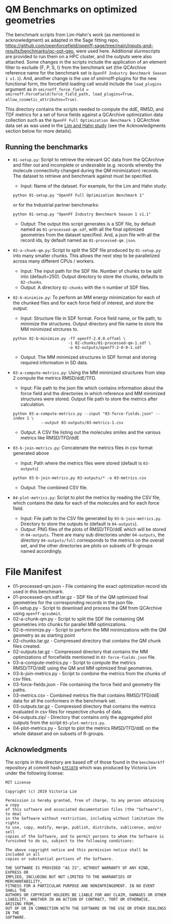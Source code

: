 # QM Benchmarks on optimized geometries

The benchmark scripts from Lim-Hahn's work (as mentioned in acknowledgment) as adapted in the Sage fitting repo, https://github.com/openforcefield/openff-sage/tree/main/inputs-and-results/benchmarks/qc-opt-geo, were used here. Additional slurmscripts are provided to run them on a HPC cluster, and the outputs were also attached. Some changes in the scripts include the application of an element filter to exclude {F, P, S, I} from the benchmark set (the QCArchive reference name for the benchmark set is `OpenFF Industry Benchmark Season 1 v1.1`). And, another change is the use of smirnoff-plugins for the new functional form, the forcefield loading call would include the `load_plugins` argument as in `smirnoff_force_field = smirnoff.ForceField(force_field_path, load_plugins=True, allow_cosmetic_attributes=True)`.


This directory contains the scripts needed to compute the ddE, RMSD, and TDF metrics for a set
of force fields against a QCArchive optimization data collection such as the `OpenFF Full Optimization Benchmark 1` 
QCArchive data set as was used in the [Lim and Hahn study](https://doi.org/10.26434/chemrxiv.12551867.v2) (see the 
Acknowledgments section below for more details).

## Running the benchmarks

* `01-setup.py`: Script to retrieve the relevant QC data from the QCArchive and filter out and incomplete or undesirable (e.g. records whereby the molecule connectivity changed during the QM minimization) records. The dataset to retrieve and benchmark against must be specified.
  - Input: Name of the dataset. For example, for the Lim and Hahn study:

   ```shell
   python 01-setup.py "OpenFF Full Optimization Benchmark 1"
   ```

   or for the Industrial partner benchmarks:

   ```shell
   python 01-setup.py "OpenFF Industry Benchmark Season 1 v1.1"
   ```
   - Output: The output this script generates is a SDF file, by default named as `01-processed-qm.sdf`, with all the final optimized geometries from the dataset specified. And, a json file with all the record ids, by default named as `01-processed-qm.json`.

* `02-a-chunk-qm.py`: Script to split the SDF file produced by `01-setup.py` into many smaller chunks. This allows the next step to be parallelized across many different CPUs / workers.
  - Input: The input path for the SDF file. Number of chunks to be split into (default=250). Output directory to store the chunks, defaults to `02-chunks`.
  - Output: A directory `02-chunks` with the n number of SDF files.

* `02-b-minimize.py`: To perform an MM energy minimization for each of the chunked files and for each force field of interest, and store the output.
  - Input: Structure file in SDF format. Force field name, or file path, to minimize the structures. Output directory and file name to store the MM minimized strctures to.
   ```shell
   python 02-b-minimize.py -ff openff-2.0.0.offxml \ 
                           -i 02-chunks/01-processed-qm-1.sdf \
                           -o 02-outputs/openff-2-0-0-1.sdf
   ```
  - Output: The MM minimized structures in SDF format and storing required information in SD data.

* `03-a-compute-metrics.py`: Using the MM minimized structures from step 2 compute the metrics RMSD/ddE/TFD.
  - Input: File path to the json file which contains information about the force field and the directories in which reference and MM minimized structures were stored. Output file path to store the metrics after calculation.
   ```shell
   python 03-a-compute-metrics.py --input "03-force-fields.json" --index 1 \
               --output 03-outputs/03-metrics-1.csv
   ```
  - Output: A CSV file listing out the molecules smiles and the various metrics like RMSD/TFD/ddE

* `03-b-join-metrics.py`: Concatenate the metrics files in csv format generated above 
  - Input: Path where the metrics files were stored (default is `03-outputs`)
   ```shell
   python 03-b-join-metrics.py 03-outputs/* -o 03-metrics.csv
   ```
  - Output: The combined CSV file.

* `04-plot-metrics.py`: Script to plot the metrics by reading the CSV file, which contains the data for each of the molecules and for each force field. 
  - Input: File path to the CSV file generated by `03-b-join-metrics.py`. Directory to store the outputs to (default is `04-outputs`).
  - Output: PNG files of the plots of RMSD/TFD/ddE which will be stored in `04-outputs`. There are many sub directories under `04-outputs`, the directory `04-outputs/full` corresponds to the metrics on the overall set, and the other directories are plots on subsets of R-groups named accordingly.

# File Manifest

- 01-processed-qm.json - File containing the exact optimization record ids used in this benchmark.
- 01-processed-qm.sdf.tar.gz - SDF file of the QM optimized final geometries for the corresponding records in the json file.
- 01-setup.py - Script to download and process the QM from QCArchive using `openff-qcsubmit`.
- 02-a-chunk-qm.py - Script to split the SDF file containing QM geometries into chunks for parallel MM optimizations.
- 02-b-minimize.py - Script to perform the MM minimizations with the QM geometry as as starting point
- 02-chunks.tar.gz - Compressed directory that contains the QM chunk files created.
- 02-outputs.tar.gz - Compressed directory that contains the MM optimizations of forcefields mentioned in `03-force-fields.json` file.
- 03-a-compute-metrics.py - Script to compute the metrics RMSD/TFD/ddE using the QM and MM optimized final geometries.
- 03-b-join-metrics.py - Script to combine the metrics from the chunks of csv files.
- 03-force-fields.json - File containing the force field and geometry file paths.
- 03-metrics.csv - Combined metrics file that contains RMSD/TFD/ddE data for all the conformers in the benchmark set.
- 03-outputs.tar.gz - Compressed directory that contains the metrics evaluated in csv files for respective chunks of data.
- 04-outputs.zip/ - Directory that contains only the aggregated plot outputs from the script `03-plot-metrics.py`.
- 04-plot-metrics.py - Script to plot the metrics RMSD/TFD/ddE on the whole dataset and on subsets of R-groups.


## Acknowledgments

The scripts in this directory are based off of those found in the `benchmarkff` repository
at commit hash [`6351878`](https://github.com/MobleyLab/benchmarkff/tree/6351878) which was produced 
by Victoria Lim under the following license:

    MIT License
    
    Copyright (c) 2019 Victoria Lim
    
    Permission is hereby granted, free of charge, to any person obtaining a copy
    of this software and associated documentation files (the "Software"), to deal
    in the Software without restriction, including without limitation the rights
    to use, copy, modify, merge, publish, distribute, sublicense, and/or sell
    copies of the Software, and to permit persons to whom the Software is
    furnished to do so, subject to the following conditions:
    
    The above copyright notice and this permission notice shall be included in all
    copies or substantial portions of the Software.
    
    THE SOFTWARE IS PROVIDED "AS IS", WITHOUT WARRANTY OF ANY KIND, EXPRESS OR
    IMPLIED, INCLUDING BUT NOT LIMITED TO THE WARRANTIES OF MERCHANTABILITY,
    FITNESS FOR A PARTICULAR PURPOSE AND NONINFRINGEMENT. IN NO EVENT SHALL THE
    AUTHORS OR COPYRIGHT HOLDERS BE LIABLE FOR ANY CLAIM, DAMAGES OR OTHER
    LIABILITY, WHETHER IN AN ACTION OF CONTRACT, TORT OR OTHERWISE, ARISING FROM,
    OUT OF OR IN CONNECTION WITH THE SOFTWARE OR THE USE OR OTHER DEALINGS IN THE
    SOFTWARE.


